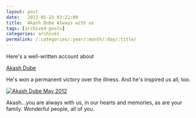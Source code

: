 ```yaml
---
layout: post
date:	2012-05-25 03:22:00
title:  Akash Dube Always with us
tags: [archived-posts]
categories: archives
permalink: /:categories/:year/:month/:day/:title/
---
```

Here's a well-written account about

<a href="http://www.thehindu.com/life-and-style/nxg/article3448930.ece?"> Akash Dube </a>

He's won a permanent victory over the illness. And he's inspired us all, too.


<a href="http://s1264.photobucket.com/albums/jj483/mnypx/?action=view&amp;current=akashdube.jpg" target="_blank"><img src="http://i1264.photobucket.com/albums/jj483/mnypx/akashdube.jpg" border="0" alt="Akash Dube May 2012"></a>


Akash...you are always with us, in our hearts and memories, as are your family. Wonderful people, all of you.
